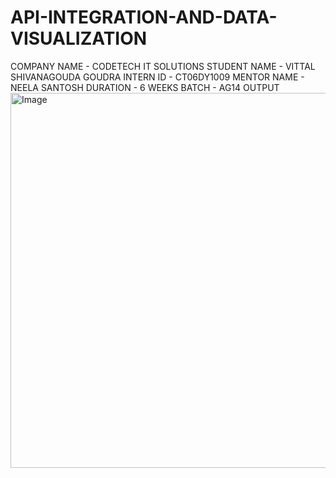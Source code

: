 # API-INTEGRATION-AND-DATA-VISUALIZATION

COMPANY NAME - CODETECH IT SOLUTIONS
STUDENT NAME - VITTAL SHIVANAGOUDA GOUDRA
INTERN ID - CT06DY1009
MENTOR NAME - NEELA SANTOSH
DURATION - 6 WEEKS
BATCH - AG14
OUTPUT
<img width="1000" height="600" alt="Image" src="https://github.com/user-attachments/assets/86db7ea5-cb27-4962-8d3a-1e688148805b" />
